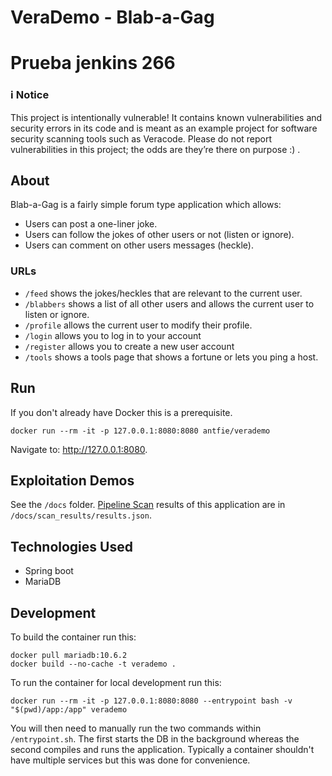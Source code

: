 # VeraDemo - Blab-a-Gag
# Prueba jenkins 266

### :information_source: Notice

This project is intentionally vulnerable! It contains known vulnerabilities and security errors in its code and is meant as an example project for software security scanning tools such as Veracode. Please do not report vulnerabilities in this project; the odds are they’re there on purpose :) .

## About

Blab-a-Gag is a fairly simple forum type application which allows:
* Users can post a one-liner joke.
* Users can follow the jokes of other users or not (listen or ignore).
* Users can comment on other users messages (heckle).

### URLs

* `/feed` shows the jokes/heckles that are relevant to the current user.
* `/blabbers` shows a list of all other users and allows the current user to listen or ignore.
* `/profile` allows the current user to modify their profile.
* `/login` allows you to log in to your account
* `/register` allows you to create a new user account
* `/tools` shows a tools page that shows a fortune or lets you ping a host.


## Run

If you don't already have Docker this is a prerequisite.

```
docker run --rm -it -p 127.0.0.1:8080:8080 antfie/verademo
```

Navigate to: http://127.0.0.1:8080.

## Exploitation Demos

See the `/docs` folder. [Pipeline Scan](https://docs.veracode.com/r/Pipeline_Scan) results of this application are in `/docs/scan_results/results.json`. 

## Technologies Used

* Spring boot
* MariaDB

## Development

To build the container run this:
```
docker pull mariadb:10.6.2
docker build --no-cache -t verademo .
```

To run the container for local development run this:

```
docker run --rm -it -p 127.0.0.1:8080:8080 --entrypoint bash -v "$(pwd)/app:/app" verademo
```

You will then need to manually run the two commands within `/entrypoint.sh`. The first starts the DB in the background whereas the second compiles and runs the application. Typically a container shouldn't have multiple services but this was done for convenience.